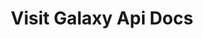---
title: Visit Galaxy Api Docs

language_tabs:
  - shell
  - javascript

toc_footers:
  - <a href='https://help.citybreak.com/'>Citybreak Support</a> 
  - <a href='https://github.com/tripit/slate'>Documentation Powered by Slate</a>

includes:
  - intro
  - accomodation
  - availability
  - example
  - errors

search: true
---